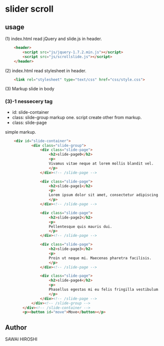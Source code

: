 # slider scroll

## usage

(1) index.html read jQuery and slide.js in header. 

```html
    <header>
        <script src="js/jquery-1.7.2.min.js"></script>
        <script src="js/scrollslide.js"></script>
    </header>
```

(2)  index.html read stylesheet in header.

```html
    <link rel="stylesheet" type="text/css" href="css/style.css">
```

(3) Markup slide in body  

### (3)-1 nessecery tag

* id: slide-container
* class: slide-group
    markup one. script create other from markup. 
* class: slide-page

simple markup.

```html
    <div id="slide-container">
            <div class="slide-group">
                <div class="slide-page">
                    <h2>slide-page0</h2>
                    <p>
                    Vivamus vitae neque at lorem mollis blandit vel.
                    </p>
                </div><!-- /slide-page -->

                <div class="slide-page">
                    <h2>slide-page1</h2>
                    <p>
                    Lorem ipsum dolor sit amet, consectetur adipiscing.
                    </p>
                </div><!-- /slide-page -->

                <div class="slide-page">
                    <h2>slide-page2</h2>
                    <p>
                    Pellentesque quis mauris dui.
                    </p>
                </div><!-- /slide-page -->

                <div class="slide-page">
                    <h2>slide-page3</h2>
                    <p>
                    Proin ut neque mi. Maecenas pharetra facilisis.
                    </p>
                </div><!-- /slide-page -->

                <div class="slide-page">
                    <h2>slide-page4</h2>
                    <p>
                    Phasellus egestas mi eu felis fringilla vestibulum.
                    </p>
                </div><!-- /slide-page -->
            </div><!-- /slide-group -->
        </div><!-- /slide-container -->
        <p><button id="move">Move</button></p>

```

## Author

SAWAI HIROSHI
